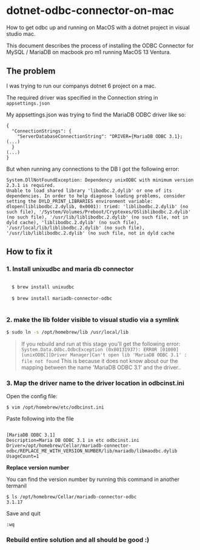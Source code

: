 # dotnet-odbc-connector-on-mac

How to get odbc up and running on MacOS with a dotnet project in visual studio mac.

This document describes the process of installing the ODBC Connector for MySQL / MariaDB on macbook pro m1 running MacOS 13 Ventura.

## The problem

I was trying to run our companys dotnet 6 project on a mac.

The required driver was specified in the Connection string in `appsettings.json`

My appsettings.json was trying to find the MariaDB ODBC driver like so: 

```
{
  "ConnectionStrings": {
    "ServerDatabaseConnectionString": "DRIVER={MariaDB ODBC 3.1}; (...)
  }
(...)
}
```

But when running any connections to the DB I got the following error:

```
System.DllNotFoundException: Dependency unixODBC with minimum version 2.3.1 is required.
Unable to load shared library 'libodbc.2.dylib' or one of its dependencies. In order to help diagnose loading problems, consider setting the DYLD_PRINT_LIBRARIES environment variable: dlopen(liblibodbc.2.dylib, 0x0001): tried: 'liblibodbc.2.dylib' (no such file), '/System/Volumes/Preboot/Cryptexes/OSliblibodbc.2.dylib' (no such file), '/usr/lib/liblibodbc.2.dylib' (no such file, not in dyld cache), 'liblibodbc.2.dylib' (no such file), '/usr/local/lib/liblibodbc.2.dylib' (no such file), '/usr/lib/liblibodbc.2.dylib' (no such file, not in dyld cache
```

## How to fix it


### 1. Install unixudbc and maria db connector

```bash
 
  $ brew install unixudbc
  
  $ brew install mariadb-connector-odbc
 
```

### 2. make the lib folder visible to visual studio via a symlink

```bash
$ sudo ln -s /opt/homebrew/lib /usr/local/lib
```


> If you rebuild and run at this stage you'll get the following error:
> `System.Data.Odbc.OdbcException (0x80131937): ERROR [01000] [unixODBC][Driver Manager]Can't open lib 'MariaDB ODBC 3.1' : file not found`
> This is because it does not know about our the mapping between the name 'MariaDB ODBC 3.1' and the driver..



### 3. Map the driver name to the driver location in odbcinst.ini

Open the config file: 

`$ vim /opt/homebrew/etc/odbcinst.ini`

Paste following into the file 

```

[MariaDB ODBC 3.1]
Description=Maria DB ODBC 3.1 in etc odbcinst.ini
Driver=/opt/homebrew/Cellar/mariadb-connector-odbc/REPLACE_ME_WITH_VERSION_NUMBER/lib/mariadb/libmaodbc.dylib
UsageCount=1

```  

**Replace version number** 

You can find the version number by running this command in another termanil

```
$ ls /opt/homebrew/Cellar/mariadb-connector-odbc
3.1.17
```

Save and quit

`:wq`

### Rebuild entire solution and all should be good :) 
